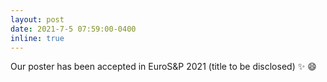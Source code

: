 ```yaml
---
layout: post
date: 2021-7-5 07:59:00-0400
inline: true
---
```


Our poster has been accepted in EuroS&P 2021 (title to be disclosed) :sparkles: :smile: